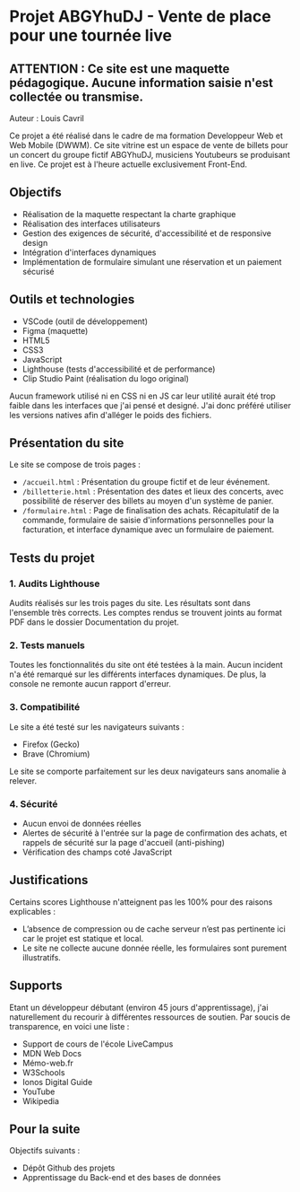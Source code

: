 # Projet ABGYhuDJ - Vente de place pour une tournée live


## ATTENTION : Ce site est une maquette pédagogique. Aucune information saisie n'est collectée ou transmise.


Auteur : Louis Cavril

Ce projet a été réalisé dans le cadre de ma formation Developpeur Web et Web Mobile (DWWM). Ce site vitrine est un espace de vente de billets pour un concert du groupe fictif ABGYhuDJ, musiciens Youtubeurs se produisant en live.
Ce projet est à l'heure actuelle exclusivement Front-End.


## Objectifs

- Réalisation de la maquette respectant la charte graphique
- Réalisation des interfaces utilisateurs
- Gestion des exigences de sécurité, d'accessibilité et de responsive design
- Intégration d'interfaces dynamiques
- Implémentation de formulaire simulant une réservation et un paiement sécurisé


## Outils et technologies

- VSCode (outil de développement)
- Figma (maquette)
- HTML5
- CSS3
- JavaScript
- Lighthouse (tests d'accessibilité et de performance)
- Clip Studio Paint (réalisation du logo original)

Aucun framework utilisé ni en CSS ni en JS car leur utilité aurait été trop faible dans les interfaces que j'ai pensé et designé. J'ai donc préféré utiliser les versions natives afin d'alléger le poids des fichiers.


## Présentation du site

Le site se compose de trois pages :

- `/accueil.html` : Présentation du groupe fictif et de leur événement.
- `/billetterie.html` : Présentation des dates et lieux des concerts, avec possibilité de réserver des billets au moyen d'un système de panier.
- `/formulaire.html` : Page de finalisation des achats. Récapitulatif de la commande, formulaire de saisie d'informations personnelles pour la facturation, et interface dynamique avec un formulaire de paiement.


## Tests du projet

### 1. Audits Lighthouse

Audits réalisés sur les trois pages du site. Les résultats sont dans l'ensemble très corrects.
Les comptes rendus se trouvent joints au format PDF dans le dossier Documentation du projet.

### 2. Tests manuels

Toutes les fonctionnalités du site ont été testées à la main. Aucun incident n'a été remarqué sur les différents interfaces dynamiques.
De plus, la console ne remonte aucun rapport d'erreur.

### 3. Compatibilité

Le site a été testé sur les navigateurs suivants :
- Firefox (Gecko)
- Brave (Chromium)

Le site se comporte parfaitement sur les deux navigateurs sans anomalie à relever.

### 4. Sécurité

- Aucun envoi de données réelles
- Alertes de sécurité à l'entrée sur la page de confirmation des achats, et rappels de sécurité sur la page d'accueil (anti-pishing)
- Vérification des champs coté JavaScript


## Justifications

Certains scores Lighthouse n'atteignent pas les 100% pour des raisons explicables :
- L’absence de compression ou de cache serveur n’est pas pertinente ici car le projet est statique et local.
- Le site ne collecte aucune donnée réelle, les formulaires sont purement illustratifs.


## Supports

Etant un développeur débutant (environ 45 jours d'apprentissage), j'ai naturellement du recourir à différentes ressources de soutien. Par soucis de transparence, en voici une liste :

- Support de cours de l'école LiveCampus
- MDN Web Docs
- Mémo-web.fr
- W3Schools
- Ionos Digital Guide
- YouTube
- Wikipedia


## Pour la suite

Objectifs suivants : 

- Dépôt Github des projets
- Apprentissage du Back-end et des bases de données
